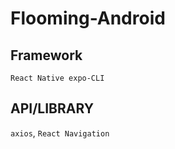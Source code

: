 # Flooming-Android

## Framework
```React Native expo-CLI```

## API/LIBRARY
```axios```, ```React Navigation```
